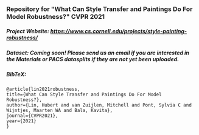 ### Repository for "What Can Style Transfer and Paintings Do For Model Robustness?" CVPR 2021

##### Project Website: https://www.cs.cornell.edu/projects/style-painting-robustness/


##### Dataset: Coming soon! Please send us an email if you are interested in the Materials or PACS datasplits if they are not yet been uploaded.

##### BibTeX:
``` 
@article{lin2021robustness,
title={What Can Style Transfer and Paintings Do For Model Robustness?},
author={Lin, Hubert and van Zuijlen, Mitchell and Pont, Sylvia C and Wijntjes, Maarten WA and Bala, Kavita},
journal={CVPR2021},
year={2021}
}
```
